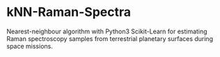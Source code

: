 # kNN-Raman-Spectra
Nearest-neighbour algorithm with Python3 Scikit-Learn for estimating Raman spectroscopy samples from terrestrial planetary surfaces during space missions.
